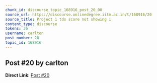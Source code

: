 ```yaml
---
chunk_id: discourse_topic_168916_post_20_00
source_url: https://discourse.onlinedegree.iitm.ac.in/t/168916/20
source_title: Project 1 tds score not showing i
content_type: discourse
tokens: 36
username: carlton
post_number: 20
topic_id: 168916
---
```


## Post #20 by carlton

**Direct Link**: [Post #20](https://discourse.onlinedegree.iitm.ac.in/t/168916/20)
